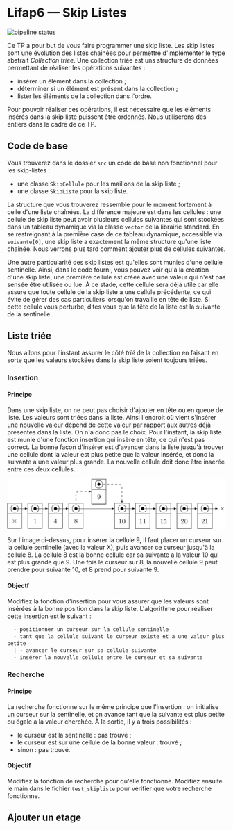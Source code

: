# Lifap6 — Skip Listes

[![pipeline status](https://forge.univ-lyon1.fr/lifap6/tp-skiplist-etu/badges/master/pipeline.svg)](https://forge.univ-lyon1.fr/lifap6/tp-skiplist-etu/commits/master)

Ce TP a pour but de vous faire programmer une skip liste. Les skip listes sont
une évolution des listes chaînées pour permettre d'implémenter le type abstrait
*Collection triée*.  Une collection triée est uns structure de données
permettant de réaliser les opérations suivantes :

  * insérer un élément dans la collection ;
  * déterminer si un élément est présent dans la collection ;
  * lister les éléments de la collection dans l'ordre.

Pour pouvoir réaliser ces opérations, il est nécessaire que les éléments insérés
dans la skip liste puissent être ordonnés. Nous utiliserons des entiers dans le
cadre de ce TP.

## Code de base

Vous trouverez dans le dossier `src` un code de base non fonctionnel pour les
skip-listes :

  * une classe `SkipCellule` pour les maillons de la skip liste ;
  * une classe `SkipListe` pour la skip liste.

La structure que vous trouverez ressemble pour le moment fortement à celle d'une
liste chaînées. La différence majeure est dans les cellules : une cellule de
skip liste peut avoir plusieurs cellules suivantes qui sont stockées dans un
tableau dynamique via la classe `vector` de la librairie standard. En se
restreignant à la première case de ce tableau dynamique, accessible via
`suivante[0]`, une skip liste a exactement la même structure qu'une liste
chaînée. Nous verrons plus tard comment ajouter plus de cellules suivantes.

Une autre particularité des skip listes est qu'elles sont munies d'une cellule
sentinelle. Ainsi, dans le code fourni, vous pouvez voir qu'à la création d'une
skip liste, une première cellule est créée avec une valeur qui n'est pas sensée
être utilisée ou lue. À ce stade, cette cellule sera déjà utile car elle assure
que toute cellule de la skip liste a une cellule précédente, ce qui évite de
gérer des cas particuliers lorsqu'on travaille en tête de liste. Si cette
cellule vous perturbe, dites vous que la tête de la liste est la suivante de la
sentinelle.

## Liste triée

Nous allons pour l'instant assurer le côté *trié* de la collection en faisant en
sorte que les valeurs stockées dans la skip liste soient toujours triées.

### Insertion

#### Principe

Dans une skip liste, on ne peut pas choisir d'ajouter en tête ou en queue de
liste. Les valeurs sont triées dans la liste. Ainsi l'endroit où vient s'insérer
une nouvelle valeur dépend de cette valeur par rapport aux autres déjà présentes
dans la liste. On n'a donc pas le choix. Pour l'instant, la skip liste est munie
d'une fonction insertion qui insère en tête, ce qui n'est pas correct. La bonne
façon d'insérer est d'avancer dans la liste jusqu'à trouver une cellule dont la
valeur est plus petite que la valeur insérée, et donc la suivante a une valeur
plus grande. La nouvelle cellule doit donc être insérée entre ces deux cellules.

![insertion dans une skip list](images/insertion_triee.png)

Sur l'image ci-dessus, pour insérer la cellule 9, il faut placer un curseur sur
la cellule sentinelle (avec la valeur X), puis avancer ce curseur jusqu'à la
cellule 8. La cellule 8 est la bonne cellule car sa suivante a la valeur 10 qui
est plus grande que 9. Une fois le curseur sur 8, la nouvelle cellule 9 peut
prendre pour suivante 10, et 8 prend pour suivante 9.

#### Objectf

Modifiez la fonction d'insertion pour vous assurer que les valeurs sont insérées
à la bonne position dans la skip liste. L'algorithme pour réaliser cette
insertion est le suivant :

```
  - positionner un curseur sur la cellule sentinelle
  - tant que la cellule suivant le curseur existe et a une valeur plus petite
  | - avancer le curseur sur sa cellule suivante
  - insérer la nouvelle cellule entre le curseur et sa suivante
```

### Recherche

#### Principe

La recherche fonctionne sur le même principe que l'insertion : on initialise un
curseur sur la sentinelle, et on avance tant que la suivante est plus petite ou
égale à la valeur cherchée. À la sortie, il y a trois possibilités :

  * le curseur est la sentinelle : pas trouvé ;
  * le curseur est sur une cellule de la bonne valeur : trouvé ;
  * sinon : pas trouvé.

#### Objectif

Modifiez la fonction de recherche pour qu'elle fonctionne. Modifiez ensuite le
main dans le fichier `test_skipliste` pour vérifier que votre recherche
fonctionne.

## Ajouter un etage
